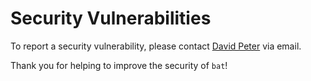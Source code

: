 # Security Vulnerabilities

To report a security vulnerability, please contact [David Peter](https://david-peter.de/) via email.

Thank you for helping to improve the security of `bat`!
